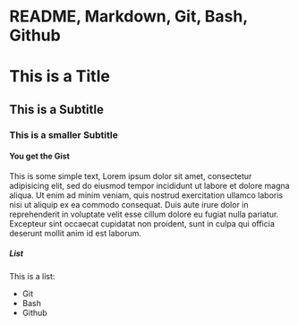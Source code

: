 # README, Markdown, Git, Bash, Github


# This is a Title

## This is a Subtitle

### This is a smaller Subtitle

#### You get the Gist

This is some simple text, Lorem ipsum dolor sit amet, consectetur adipisicing elit, sed do eiusmod tempor incididunt ut labore et dolore magna aliqua. Ut enim ad minim veniam, quis nostrud exercitation ullamco laboris nisi ut aliquip ex ea commodo consequat. Duis aute irure dolor in reprehenderit in voluptate velit esse cillum dolore eu fugiat nulla pariatur. Excepteur sint occaecat cupidatat non proident, sunt in culpa qui officia deserunt mollit anim id est laborum.

##### List

This is a list:
- Git
- Bash
- Github
